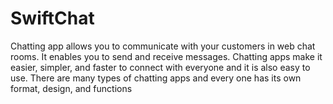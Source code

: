 # SwiftChat
Chatting app allows you to communicate with your customers in web chat rooms. It enables you to send and receive messages. Chatting apps make it easier, simpler, and faster to connect with everyone and it is also easy to use. There are many types of chatting apps and every one has its own format, design, and functions
